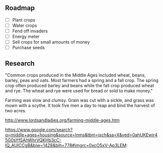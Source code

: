 ## Roadmap
- [ ] Plant crops
- [ ] Water crops
- [ ] Fend off invaders
- [ ] Energy meter
- [ ] Sell crops for small amounts of money
- [ ] Purchase seeds

## Research
"Common crops produced in the Middle Ages included wheat, beans, barley, peas and oats. Most farmers had a spring and a fall crop. The spring crop often produced barley and beans while the fall crop produced wheat and rye. The wheat and rye were used for bread or sold to make money."

Farming was slow and clumsy. Grain was cut with a sickle, and grass was mown with a scythe. It took five men a day to reap and bind the harvest of two acres.

http://www.lordsandladies.org/farming-middle-ages.htm

https://www.google.com/search?q=middle+ages+housing&source=lnms&tbm=isch&sa=X&ved=0ahUKEwir45G0sYfSAhWhrVQKHb3cC-IQ_AUICCgB&biw=1428&bih=778#imgrc=0xcO5xV-Ap3LEM:
